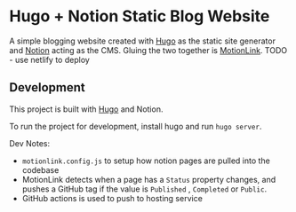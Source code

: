 # Hugo + Notion Static Blog Website

A simple blogging website created with [Hugo](https://gohugo.io) as the static site generator and [Notion](https://www.notion.so/product) acting as the CMS. Gluing the two together is [MotionLink](https://motionlink.lytowl.com). TODO - use netlify to deploy

## Development

This project is built with [Hugo](https://gohugo.io/) and Notion. 

To run the project for development, install hugo and run `hugo server`.

Dev Notes: 

- `motionlink.config.js` to setup how notion pages are pulled into the codebase
- MotionLink detects when a page has a `Status` property changes, and pushes a GitHub tag if the value is `Published` , `Completed` or `Public`.
- GitHub actions is used to push to hosting service